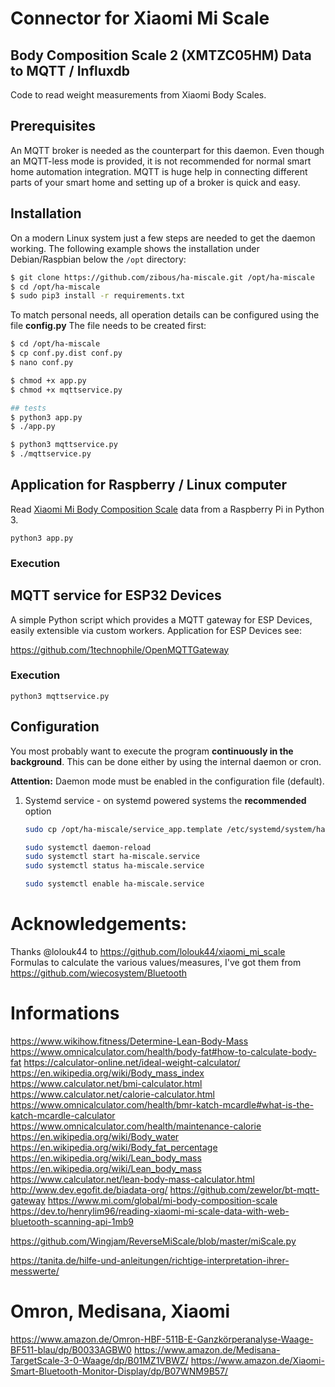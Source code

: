 # Connector for Xiaomi Mi Scale

## Body Composition Scale 2 (XMTZC05HM) Data to MQTT / Influxdb
Code to read weight measurements from Xiaomi Body Scales.

## Prerequisites

An MQTT broker is needed as the counterpart for this daemon. Even though an MQTT-less mode is provided, it is not recommended for normal smart home automation integration. MQTT is huge help in connecting different parts of your smart home and setting up of a broker is quick and easy.



## Installation

On a modern Linux system just a few steps are needed to get the daemon working. The following example shows the installation under Debian/Raspbian below the `/opt` directory:



```bash
$ git clone https://github.com/zibous/ha-miscale.git /opt/ha-miscale
$ cd /opt/ha-miscale
$ sudo pip3 install -r requirements.txt

```

To match personal needs, all operation details can be configured using the file **config.py** The file needs to be created first:

```bash
$ cd /opt/ha-miscale
$ cp conf.py.dist conf.py
$ nano conf.py

$ chmod +x app.py
$ chmod +x mqttservice.py

## tests
$ python3 app.py
$ ./app.py

$ python3 mqttservice.py
$ ./mqttservice.py
```



## Application for Raspberry / Linux computer

Read [Xiaomi Mi Body Composition Scale](https://www.mi.com/global/mi-body-composition-scale) data from a Raspberry Pi in Python 3.

`python3 app.py`

### Execution

## MQTT service for ESP32 Devices
A simple Python script which provides a MQTT gateway for ESP Devices, easily extensible via custom workers. Application for ESP Devices see:

https://github.com/1technophile/OpenMQTTGateway

### Execution
`python3 mqttservice.py`

## Configuration

You most probably want to execute the program **continuously in the background**. This can be done either by using the internal daemon or cron.

**Attention:** Daemon mode must be enabled in the configuration file (default).

1. Systemd service - on systemd powered systems the **recommended** option

   ```bash
   sudo cp /opt/ha-miscale/service_app.template /etc/systemd/system/ha-miscale.service
   
   sudo systemctl daemon-reload
   sudo systemctl start ha-miscale.service
   sudo systemctl status ha-miscale.service
   
   sudo systemctl enable ha-miscale.service
   ```




# Acknowledgements:
Thanks @lolouk44 to https://github.com/lolouk44/xiaomi_mi_scale
Formulas to calculate the various values/measures, I've got them from https://github.com/wiecosystem/Bluetooth


# Informations
https://www.wikihow.fitness/Determine-Lean-Body-Mass
https://www.omnicalculator.com/health/body-fat#how-to-calculate-body-fat
https://calculator-online.net/ideal-weight-calculator/
https://en.wikipedia.org/wiki/Body_mass_index
https://www.calculator.net/bmi-calculator.html
https://www.calculator.net/calorie-calculator.html
https://www.omnicalculator.com/health/bmr-katch-mcardle#what-is-the-katch-mcardle-calculator
https://www.omnicalculator.com/health/maintenance-calorie
https://en.wikipedia.org/wiki/Body_water
https://en.wikipedia.org/wiki/Body_fat_percentage
https://en.wikipedia.org/wiki/Lean_body_mass
https://en.wikipedia.org/wiki/Lean_body_mass
https://www.calculator.net/lean-body-mass-calculator.html
http://www.dev.egofit.de/biadata-org/
https://github.com/zewelor/bt-mqtt-gateway
https://www.mi.com/global/mi-body-composition-scale
https://dev.to/henrylim96/reading-xiaomi-mi-scale-data-with-web-bluetooth-scanning-api-1mb9

https://github.com/Wingjam/ReverseMiScale/blob/master/miScale.py

https://tanita.de/hilfe-und-anleitungen/richtige-interpretation-ihrer-messwerte/

# Omron, Medisana, Xiaomi
https://www.amazon.de/Omron-HBF-511B-E-Ganzkörperanalyse-Waage-BF511-blau/dp/B0033AGBW0
https://www.amazon.de/Medisana-TargetScale-3-0-Waage/dp/B01MZ1VBWZ/
https://www.amazon.de/Xiaomi-Smart-Bluetooth-Monitor-Display/dp/B07WNM9B57/